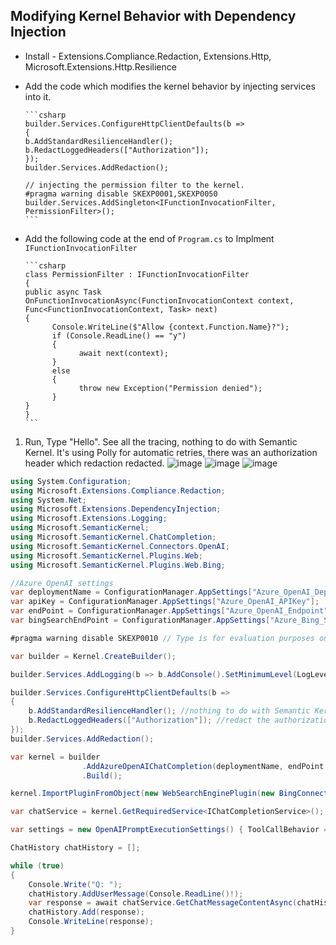 ﻿## Modifying Kernel Behavior with Dependency Injection
* Install -  Extensions.Compliance.Redaction, Extensions.Http, Microsoft.Extensions.Http.Resilience
* Add the code which modifies the kernel behavior by injecting services into it.

      ```csharp
      builder.Services.ConfigureHttpClientDefaults(b =>
      {
      b.AddStandardResilienceHandler();
      b.RedactLoggedHeaders(["Authorization"]);
      });
      builder.Services.AddRedaction();

      // injecting the permission filter to the kernel.
      #pragma warning disable SKEXP0001,SKEXP0050
      builder.Services.AddSingleton<IFunctionInvocationFilter, PermissionFilter>();
      ```

* Add the following code at the end of `Program.cs` to Implment  `IFunctionInvocationFilter`

      ```csharp
      class PermissionFilter : IFunctionInvocationFilter
      {
      public async Task OnFunctionInvocationAsync(FunctionInvocationContext context, Func<FunctionInvocationContext, Task> next)
      {
            Console.WriteLine($"Allow {context.Function.Name}?");
            if (Console.ReadLine() == "y")
            {
                  await next(context);
            }
            else
            {
                  throw new Exception("Permission denied");
            }
      }
      }
      ```

 1. Run, Type "Hello". See all the tracing, nothing to do with Semantic Kernel. It's using Polly for automatic retries, there was an authorization header which redaction redacted.
![image](https://github.com/user-attachments/assets/72011db5-bc9b-483e-ad38-9b0795bb8074)
![image](https://github.com/user-attachments/assets/61bcb71f-e6aa-4deb-a40e-1492bd1acd26)
![image](https://github.com/user-attachments/assets/34152dd6-3b17-4f60-8649-c9ed1cb77b0d)

```csharp
using System.Configuration;
using Microsoft.Extensions.Compliance.Redaction;
using System.Net;
using Microsoft.Extensions.DependencyInjection;
using Microsoft.Extensions.Logging;
using Microsoft.SemanticKernel;
using Microsoft.SemanticKernel.ChatCompletion;
using Microsoft.SemanticKernel.Connectors.OpenAI;
using Microsoft.SemanticKernel.Plugins.Web;
using Microsoft.SemanticKernel.Plugins.Web.Bing;

//Azure OpenAI settings
var deploymentName = ConfigurationManager.AppSettings["Azure_OpenAI_DeploymentName"];
var apiKey = ConfigurationManager.AppSettings["Azure_OpenAI_APIKey"];
var endPoint = ConfigurationManager.AppSettings["Azure_OpenAI_Endpoint"];
var bingSearchEndPoint = ConfigurationManager.AppSettings["Azure_Bing_Search_APIKey"];

#pragma warning disable SKEXP0010 // Type is for evaluation purposes only and is subject to change or removal in future updates. Suppress this diagnostic to proceed.

var builder = Kernel.CreateBuilder();

builder.Services.AddLogging(b => b.AddConsole().SetMinimumLevel(LogLevel.Trace));

builder.Services.ConfigureHttpClientDefaults(b =>
{
    b.AddStandardResilienceHandler(); //nothing to do with Semantic Kernel, but this will automatically inject into Semantic Kernel, things like automatic retries respecting retry timeouts.
    b.RedactLoggedHeaders(["Authorization"]); //redact the authorization header, so that people can't use my credit card,
});
builder.Services.AddRedaction();

var kernel = builder
                .AddAzureOpenAIChatCompletion(deploymentName, endPoint, apiKey) // add the Azure OpenAI chat completion service.
                .Build();

kernel.ImportPluginFromObject(new WebSearchEnginePlugin(new BingConnector(bingSearchEndPoint))); // add the Bing search plugin to the kernel.

var chatService = kernel.GetRequiredService<IChatCompletionService>();

var settings = new OpenAIPromptExecutionSettings() { ToolCallBehavior = ToolCallBehavior.AutoInvokeKernelFunctions };

ChatHistory chatHistory = [];

while (true)
{
    Console.Write("Q: ");
    chatHistory.AddUserMessage(Console.ReadLine()!);
    var response = await chatService.GetChatMessageContentAsync(chatHistory, settings, kernel);
    chatHistory.Add(response);
    Console.WriteLine(response);
}
```
